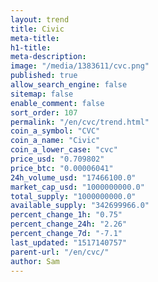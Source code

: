 ```yaml
---
layout: trend
title: Civic
meta-title: 
h1-title: 
meta-description: 
image: "/media/1383611/cvc.png"
published: true
allow_search_engine: false
sitemap: false
enable_comment: false
sort_order: 107
permalink: "/en/cvc/trend.html"
coin_a_symbol: "CVC"
coin_a_name: "Civic"
coin_a_lower_case: "cvc"
price_usd: "0.709802"
price_btc: "0.00006041"
24h_volume_usd: "17466100.0"
market_cap_usd: "1000000000.0"
total_supply: "1000000000.0"
available_supply: "342699966.0"
percent_change_1h: "0.75"
percent_change_24h: "2.26"
percent_change_7d: "-7.1"
last_updated: "1517140757"
parent-url: "/en/cvc/"
author: Sam
---
```


